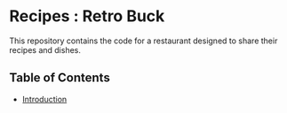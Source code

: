 # Recipes : Retro Buck

This repository contains the code for a restaurant designed to share their recipes and dishes.

## Table of Contents

* [Introduction](#introduction)